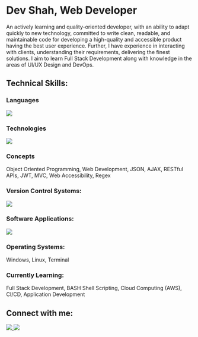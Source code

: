 <h1>Dev Shah, Web Developer</h1>
<p>
  An actively learning and quality-oriented developer, with an ability to adapt
  quickly to new technology, committed to write clean, readable, and
  maintainable code for developing a high-quality and accessible product having
  the best user experience. Further, I have experience in interacting with
  clients, understanding their requirements, delivering the finest solutions. I
  aim to learn Full Stack Development along with knowledge in the areas of UI/UX
  Design and DevOps.
</p>
<h2>Technical Skills:</h2>
<h3>Languages</h3>
<img src="https://skillicons.dev/icons?i=js,ts,cs,py,html,css,c,cpp" />

<h3>Technologies</h3>
<img
  src="https://skillicons.dev/icons?i=nodejs,express,react,nextjs,mongodb,postgres,firebase,materialui,bootstrap"
/>

<h3>Concepts</h3>
Object Oriented Programming, Web Development, JSON, AJAX, RESTful APIs, JWT,
MVC, Web Accessibility, Regex

<h3>Version Control Systems:</h3>
<img src="https://skillicons.dev/icons?i=git,github" />

<h3>Software Applications:</h3>
<img
  src="https://skillicons.dev/icons?i=vscode,visualstudio,postman,figma,discord"
/>

<h3>Operating Systems:</h3>
Windows, Linux, Terminal

<h3>Currently Learning:</h3>
Full Stack Development, BASH Shell Scripting, Cloud Computing (AWS), CI/CD, Application Development

<h2>Connect with me:</h2>

<a href="https://linkedin.com/in/busycaesar" target="blank">
  <img src="https://skillicons.dev/icons?i=linkedin" />
</a>
<a href="mailto:busycaesar@gmail.com" target="blank">
  <img src="https://skillicons.dev/icons?i=gmail" />
</a>
